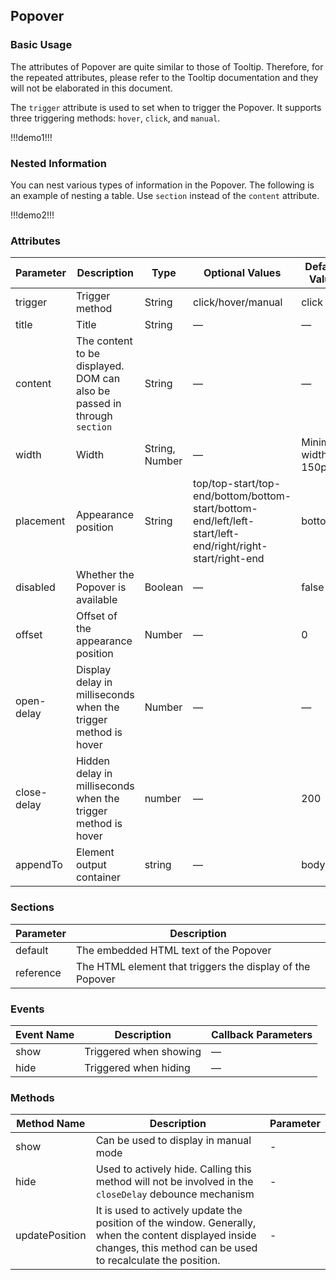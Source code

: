 ## Popover

### Basic Usage

The attributes of Popover are quite similar to those of Tooltip. Therefore, for the repeated attributes, please refer to the Tooltip documentation and they will not be elaborated in this document.

The `trigger` attribute is used to set when to trigger the Popover. It supports three triggering methods: `hover`, `click`, and `manual`.

!!!demo1!!!

### Nested Information

You can nest various types of information in the Popover. The following is an example of nesting a table. Use `section` instead of the `content` attribute.

!!!demo2!!!

### Attributes

| Parameter   | Description                                                              | Type           | Optional Values                                                                                           | Default Value       |
| ----------- | ------------------------------------------------------------------------ | -------------- | --------------------------------------------------------------------------------------------------------- | ------------------- |
| trigger     | Trigger method                                                           | String         | click/hover/manual                                                                                        | click               |
| title       | Title                                                                    | String         | —                                                                                                         | —                   |
| content     | The content to be displayed. DOM can also be passed in through `section` | String         | —                                                                                                         | —                   |
| width       | Width                                                                    | String, Number | —                                                                                                         | Minimum width 150px |
| placement   | Appearance position                                                      | String         | top/top-start/top-end/bottom/bottom-start/bottom-end/left/left-start/left-end/right/right-start/right-end | bottom              |
| disabled    | Whether the Popover is available                                         | Boolean        | —                                                                                                         | false               |
| offset      | Offset of the appearance position                                        | Number         | —                                                                                                         | 0                   |
| open-delay  | Display delay in milliseconds when the trigger method is hover           | Number         | —                                                                                                         | —                   |
| close-delay | Hidden delay in milliseconds when the trigger method is hover            | number         | —                                                                                                         | 200                 |
| appendTo    | Element output container                                                 | string         | —                                                                                                         | body                |

### Sections

| Parameter | Description                                               |
| --------- | --------------------------------------------------------- |
| default   | The embedded HTML text of the Popover                     |
| reference | The HTML element that triggers the display of the Popover |

### Events

| Event Name | Description            | Callback Parameters |
| ---------- | ---------------------- | ------------------- |
| show       | Triggered when showing | —                   |
| hide       | Triggered when hiding  | —                   |

### Methods

| Method Name    | Description                                                                                                                                                          | Parameter |
| -------------- | -------------------------------------------------------------------------------------------------------------------------------------------------------------------- | --------- |
| show           | Can be used to display in manual mode                                                                                                                                | -         |
| hide           | Used to actively hide. Calling this method will not be involved in the `closeDelay` debounce mechanism                                                               | -         |
| updatePosition | It is used to actively update the position of the window. Generally, when the content displayed inside changes, this method can be used to recalculate the position. | -         |
